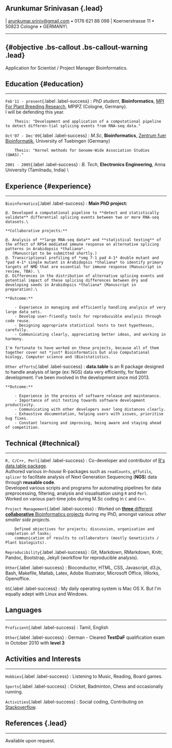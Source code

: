 
## Arunkumar Srinivasan {.lead}

| <arunkumar.sriniv@gmail.com> • 0176 621 88 098
| Koernerstrasse 11 • 50823 Cologne • GERMANY\

---

##  {#objective .bs-callout .bs-callout-warning .lead}

Application for Scientist / Project Manager Bioinformatics.


## Education {#education}

---

`Feb'11 - present`{.label .label-success} 
:   *PhD student*, **Bioinformatics**, [MPI For Plant Breeding Research](http://www.mpipz.mpg.de/13072/jimenez), MPIPZ (Cologne, Germany).\
    I will be defending this year.

        Thesis: "Development and application of a computational pipeline to detect differen-tial splicing events from RNA-seq data."

`Oct'07 - Dec'09`{.label .label-success} 
:   *M.Sc*, **Bioinformatics**, [Zentrum fuer Bioinformatik](http://www.uni-tuebingen.de/en/faculties/faculty-of-science/departments/interdepartmental-centres/centre-for-bioinformatics-tuebingen/home.html), University of Tuebingen (Germany) 

        Thesis: "Kernel methods for Genome-Wide Association Studies (GWAS)."

`2001 - 2005`{.label .label-success} 
:   *B. Tech*, **Electronics Engineering**, Anna University (Tamilnadu, India) \

## Experience {#experience}

---

`Bioinformatics`{.label .label-success} 
:   **Main PhD project:** 

    @. Developed a computational pipeline to **detect and statistically validate** differential splicing events between two or more RNA-seq datasets.\

    **Collaborative projects:** 

    @. Analysis of **large RNA-seq data** and **statistical testing** of the effect of RPS4 mediated immune response on alternative splicing patterns in Arabidopsis *thaliana*.
       (Manuscript to be submitted shortly.)
    @. Transcriptional profiling of *smg 7-1 pad 4-1* double mutant and *pad 4-1* single mutant in Arabidopsis *thaliana* to identify primary targets of NMD that are essential for immune response (Manuscript in review, TBA). \
    @. Differences in the distribution of alternative splicing events and potential impact of these splicing differences between dry and developing seeds in Arabidopsis *thaliana* (Manuscript in preparation).\
    
    **Outcome:** 
    
        - Experience in managing and efficiently handling analysis of very large data sets.
        - Develop user-friendly tools for reproducuible analysis through code reuse.
        - Designing appropriate statistical tests to test hypotheses, carefully.
        - Communicating clearly, appreciating better ideas, and working in harmony.

    I'm fortunate to have worked on these projects, because all of them together cover not *just* Bioinformatics but also Computational biology, Computer science and (Bio)statistics. 
    
`Other efforts`{.label .label-success} 
:   **data.table** is an R package designed to handle analysis of large (ex: NGS) data very efficiently, for faster development. I've been involved in the development since mid 2013.

    **Outcome:** 
    
        - Experience in the process of software release and maintenance.
        - Importance of unit testing towards software development productivity.
        - Communicating with other developers over long distances clearly.
        - Exhaustive documentation, helping users with issues, prioritise bug fixes.
        - Constant learning and improving, being aware and staying ahead of competition.

## Technical {#technical}

---

`R, C/C++, Perl`{.label .label-success} 
:   Co-developer and contributor of [R's data.table package](https://github.com/Rdatatable/datatable). \
    Authored various *in-house* R-packages such as `readCounts`, `gffutils`, `splicer` to facilitate analysis of Next Generation Sequencing (**NGS**) data through **reusable code**. \
    Developed various scripts and programs for automating pipelines for data preprocessing, filtering, analysis and visualisation using `R` and `Perl`.\
    Worked on various part-time jobs during M.Sc coding in `C` and `C++`.

`Project Management`{.label .label-success} 
:   Worked on [**three** different **collaborative** Bioinformatics projects](#experience) during my PhD, amongst various *other smaller side projects*. 
    
        Defined objectives for projects; discussion, organisation and completion of tasks; 
        communication of results to collaborators (mostly Geneticists / Plant biologists).

`Reproducibility`{.label .label-success} 
:   Git, Markdown, RMarkdown, Knitr, Pandoc, Bootstrap, Jekyll (workflow for reproducible analysis).

`Other`{.label .label-success} 
:   Bioconductor, HTML, CSS, Javascript, d3.js, Bash, Makefile, Matlab, Latex, Adobe Illustrator, Microsoft Office, iWorks, Openoffice.


`OS`{.label .label-success} 
:   My daily operating system is Mac OS X. But I'm equally adept with Linux and Windows.

## Languages

---

`Proficient`{.label .label-success} 
:   Tamil, English

`Other`{.label .label-success} 
:   German - Cleared **TestDaF** qualification exam in October 2010 with **level 3**


## Activities and Interests

---

`Hobbies`{.label .label-success} 
:   Listening to Music, Reading, Board games.

`Sports`{.label .label-success} 
:   Cricket, Badminton, Chess and occasionally running.

`Activities`{.label .label-success}
:   Social coding, Contributing on [Stackoverflow](http://stackoverflow.com/users/559784/arun).


## References {.lead}

----

Available upon request.
